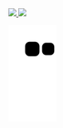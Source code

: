 <a href="https://github.com/icsalgado">

<img height="200px" src="https://github-readme-stats.vercel.app/api?username=icsalgado&show_icons=true&theme=dark&include_all_commits=true&count_private=true"/>

<img height="200px" src="https://github-readme-stats.vercel.app/api/top-langs/?username=icsalgado&layout=compact&langs_count=10&theme=dark"/>

![Snake animation](https://github.com/icsalgado/icsalgado/blob/output/github-contribution-grid-snake.svg)
<!--
**icsalgado/icsalgado** is a ✨ _special_ ✨ repository because its `README.md` (this file) appears on your GitHub profile.

Here are some ideas to get you started:

- 🔭 I’m currently working on ...
- 🌱 I’m currently learning ...
- 👯 I’m looking to collaborate on ...
- 🤔 I’m looking for help with ...
- 💬 Ask me about ...
- 📫 How to reach me: ...
- 😄 Pronouns: ...
- ⚡ Fun fact: ...
-->
